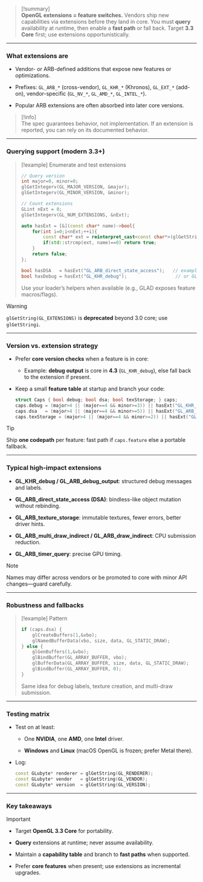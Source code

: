 > [!summary]  
> **OpenGL extensions = feature switches.** Vendors ship new capabilities via extensions before they land in core. You must **query** availability at runtime, then enable a **fast path** or fall back. Target **3.3 Core** first; use extensions opportunistically.

---

### What extensions are

- Vendor- or ARB-defined additions that expose new features or optimizations.
    
- Prefixes: `GL_ARB_*` (cross-vendor), `GL_KHR_*` (Khronos), `GL_EXT_*` (add-on), vendor-specific (`GL_NV_*`, `GL_AMD_*`, `GL_INTEL_*`).
    
- Popular ARB extensions are often absorbed into later core versions.
    

> [!info]  
> The spec guarantees behavior, not implementation. If an extension is reported, you can rely on its documented behavior.

---

### Querying support (modern 3.3+)

> [!example] Enumerate and test extensions
> 
> ```cpp
> // Query version
> int major=0, minor=0;
> glGetIntegerv(GL_MAJOR_VERSION, &major);
> glGetIntegerv(GL_MINOR_VERSION, &minor);
> 
> // Count extensions
> GLint nExt = 0;
> glGetIntegerv(GL_NUM_EXTENSIONS, &nExt);
> 
> auto hasExt = [&](const char* name)->bool{
>     for(int i=0;i<nExt;++i){
>         const char* ext = reinterpret_cast<const char*>(glGetStringi(GL_EXTENSIONS, i));
>         if(std::strcmp(ext, name)==0) return true;
>     }
>     return false;
> };
> 
> bool hasDSA   = hasExt("GL_ARB_direct_state_access");   // example
> bool hasDebug = hasExt("GL_KHR_debug");                  // or GL_ARB_debug_output on older stacks
> ```
> 
> Use your loader’s helpers when available (e.g., GLAD exposes feature macros/flags).

> [!warning]  
> `glGetString(GL_EXTENSIONS)` is **deprecated** beyond 3.0 core; use `glGetStringi`.

---

### Version vs. extension strategy

- Prefer **core version checks** when a feature is in core:
    
    - Example: **debug output** is core in **4.3** (`GL_KHR_debug`), else fall back to the extension if present.
        
- Keep a small **feature table** at startup and branch your code:
    
    ```cpp
    struct Caps { bool debug; bool dsa; bool texStorage; } caps;
    caps.debug = (major>4 || (major==4 && minor>=3)) || hasExt("GL_KHR_debug");
    caps.dsa   = (major>4 || (major==4 && minor>=5)) || hasExt("GL_ARB_direct_state_access");
    caps.texStorage = (major>4 || (major==4 && minor>=2)) || hasExt("GL_ARB_texture_storage");
    ```
    

> [!tip]  
> Ship **one codepath** per feature: fast path if `caps.feature` else a portable fallback.

---

### Typical high-impact extensions

- **GL_KHR_debug / GL_ARB_debug_output**: structured debug messages and labels.
    
- **GL_ARB_direct_state_access (DSA)**: bindless-like object mutation without rebinding.
    
- **GL_ARB_texture_storage**: immutable textures, fewer errors, better driver hints.
    
- **GL_ARB_multi_draw_indirect / GL_ARB_draw_indirect**: CPU submission reduction.
    
- **GL_ARB_timer_query**: precise GPU timing.
    

> [!note]  
> Names may differ across vendors or be promoted to core with minor API changes—guard carefully.

---

### Robustness and fallbacks

> [!example] Pattern
> 
> ```cpp
> if (caps.dsa) {
>     glCreateBuffers(1,&vbo);
>     glNamedBufferData(vbo, size, data, GL_STATIC_DRAW);
> } else {
>     glGenBuffers(1,&vbo);
>     glBindBuffer(GL_ARRAY_BUFFER, vbo);
>     glBufferData(GL_ARRAY_BUFFER, size, data, GL_STATIC_DRAW);
>     glBindBuffer(GL_ARRAY_BUFFER, 0);
> }
> ```
> 
> Same idea for debug labels, texture creation, and multi-draw submission.

---

### Testing matrix

- Test on at least:
    
    - One **NVIDIA**, one **AMD**, one **Intel** driver.
        
    - **Windows** and **Linux** (macOS OpenGL is frozen; prefer Metal there).
        
- Log:
    
    ```cpp
    const GLubyte* renderer = glGetString(GL_RENDERER);
    const GLubyte* vendor   = glGetString(GL_VENDOR);
    const GLubyte* version  = glGetString(GL_VERSION);
    ```
    

---

### Key takeaways

> [!important]
> 
> - Target **OpenGL 3.3 Core** for portability.
>     
> - **Query** extensions at runtime; never assume availability.
>     
> - Maintain a **capability table** and branch to **fast paths** when supported.
>     
> - Prefer **core features** when present; use extensions as incremental upgrades.
>